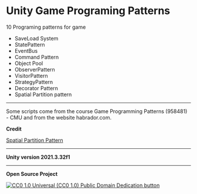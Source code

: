 # Unity Game Programing Patterns
10 Programing patterns for game
 - SaveLoad System
 - StatePattern
 - EventBus
 - Command Pattern
 - Object Pool
 - ObserverPattern
 - VisitorPattern
 - StrategyPattern
 - Decorator Pattern
 - Spatial Partition pattern

---

Some scripts come from the course Game Programming Patterns (958481) - CMU and from the website habrador.com.

**Credit**

[Spatial Partition Pattern](https://www.habrador.com/tutorials/programming-patterns/19-spatial-partition-pattern/)

---
**Unity version 2021.3.32f1**

---
**Open Source Project**

[![CC0 1.0 Universal (CC0 1.0) Public Domain Dedication
button][cc-zero-png]][cc-zero]

[cc-zero-png]: https://licensebuttons.net/l/zero/1.0/88x31.png "CC0 1.0 Universal (CC0 1.0) Public Domain Dedication button"
[cc-zero]: https://creativecommons.org/publicdomain/zero/1.0/
